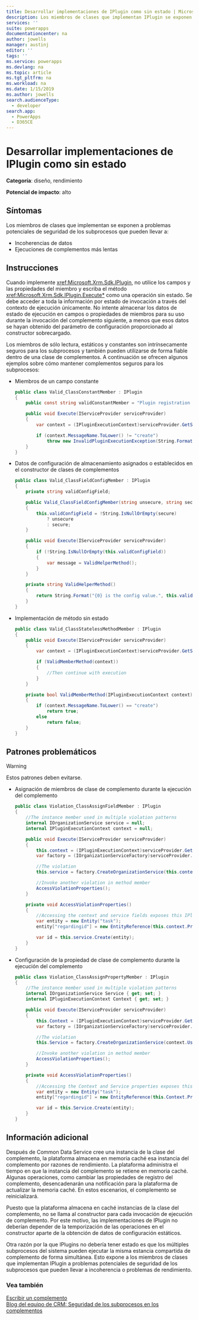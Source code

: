 ```yaml
---
title: Desarrollar implementaciones de IPlugin como sin estado | MicrosoftDocs
description: Los miembros de clases que implementan IPlugin se exponen a problemas potenciales de seguridad de los subprocesos que pueden llevar a incoherencia o problemas de rendimiento.
services: ''
suite: powerapps
documentationcenter: na
author: jowells
manager: austinj
editor: ''
tags: ''
ms.service: powerapps
ms.devlang: na
ms.topic: article
ms.tgt_pltfrm: na
ms.workload: na
ms.date: 1/15/2019
ms.author: jowells
search.audienceType:
  - developer
search.app:
  - PowerApps
  - D365CE
---
```

# <a name="develop-iplugin-implementations-as-stateless"></a>Desarrollar implementaciones de IPlugin como sin estado

**Categoría**: diseño, rendimiento

**Potencial de impacto**: alto

<a name='symptoms'></a>

## <a name="symptoms"></a>Síntomas

Los miembros de clases que implementan <xref href="Microsoft.Xrm.Sdk.IPlugin?text=IPlugin interface" /> se exponen a problemas potenciales de seguridad de los subprocesos que pueden llevar a:

- Incoherencias de datos
- Ejecuciones de complementos más lentas

<a name='guidance'></a>

## <a name="guidance"></a>Instrucciones

Cuando implemente <xref:Microsoft.Xrm.Sdk.IPlugin>, no utilice los campos y las propiedades del miembro y escriba el método <xref:Microsoft.Xrm.Sdk.IPlugin.Execute*> como una operación sin estado.  Se debe acceder a toda la información por estado de invocación a través del contexto de ejecución únicamente.  No intente almacenar los datos de estado de ejecución en campos o propiedades de miembros para su uso durante la invocación del complemento siguiente, a menos que esos datos se hayan obtenido del parámetro de configuración proporcionado al constructor sobrecargado.

Los miembros de sólo lectura, estáticos y constantes son intrínsecamente seguros para los subprocesos y también pueden utilizarse de forma fiable dentro de una clase de complementos. A continuación se ofrecen algunos ejemplos sobre cómo mantener complementos seguros para los subprocesos:

- Miembros de un campo constante

    ```csharp
    public class Valid_ClassConstantMember : IPlugin
    {
        public const string validConstantMember = "Plugin registration not valid for {0} message.";

        public void Execute(IServiceProvider serviceProvider)
        {
            var context = (IPluginExecutionContext)serviceProvider.GetService(typeof(IPluginExecutionContext));

            if (context.MessageName.ToLower() != "create")
                throw new InvalidPluginExecutionException(String.Format(Valid_ClassConstantMember.validConstantMember, context.MessageName));
        }
    }
    ```

- Datos de configuración de almacenamiento asignados o establecidos en el constructor de clases de complementos
    ```csharp
    public class Valid_ClassFieldConfigMember : IPlugin
    {
        private string validConfigField;

        public Valid_ClassFieldConfigMember(string unsecure, string secure)
        {
            this.validConfigField = !String.IsNullOrEmpty(secure)
                ? unsecure
                : secure;
        }

        public void Execute(IServiceProvider serviceProvider)
        {
            if (!String.IsNullOrEmpty(this.validConfigField))
            {
                var message = ValidHelperMethod();
            }
        }

        private string ValidHelperMethod()
        {
            return String.Format("{0} is the config value.", this.validConfigField);
        }
    }
    ```

- Implementación de método sin estado

    ```csharp
    public class Valid_ClassStatelessMethodMember : IPlugin
    {
        public void Execute(IServiceProvider serviceProvider)
        {
            var context = (IPluginExecutionContext)serviceProvider.GetService(typeof(IPluginExecutionContext));
    
            if (ValidMemberMethod(context))
            {
                //Then continue with execution
            }
        }
    
        private bool ValidMemberMethod(IPluginExecutionContext context)
        {
            if (context.MessageName.ToLower() == "create")
                return true;
            else
                return false;
        }
    }
    ```

<a name='problem'></a>

## <a name="problematic-patterns"></a>Patrones problemáticos

> [!WARNING]
> Estos patrones deben evitarse.

- Asignación de miembros de clase de complemento durante la ejecución del complemento
 
    ```csharp
    public class Violation_ClassAssignFieldMember : IPlugin
    {
        //The instance member used in multiple violation patterns
        internal IOrganizationService service = null;
        internal IPluginExecutionContext context = null;
    
        public void Execute(IServiceProvider serviceProvider)
        {
            this.context = (IPluginExecutionContext)serviceProvider.GetService(typeof(IPluginExecutionContext));
            var factory = (IOrganizationServiceFactory)serviceProvider.GetService(typeof(IOrganizationServiceFactory));
    
            //The violation
            this.service = factory.CreateOrganizationService(this.context.UserId);
    
            //Invoke another violation in method member
            AccessViolationProperties();
        }
    
        private void AccessViolationProperties()
        {
            //Accessing the context and service fields exposes this IPlugin implementation to thread-safety issues
            var entity = new Entity("task");
            entity["regardingid"] = new EntityReference(this.context.PrimaryEntityName, this.context.PrimaryEntityId);
    
            var id = this.service.Create(entity);
        }
    }
    ```

- Configuración de la propiedad de clase de complemento durante la ejecución del complemento

    ```csharp
    public class Violation_ClassAssignPropertyMember : IPlugin
    {
        //The instance member used in multiple violation patterns
        internal IOrganizationService Service { get; set; }
        internal IPluginExecutionContext Context { get; set; }
    
        public void Execute(IServiceProvider serviceProvider)
        {
            this.Context = (IPluginExecutionContext)serviceProvider.GetService(typeof(IPluginExecutionContext));
            var factory = (IOrganizationServiceFactory)serviceProvider.GetService(typeof(IOrganizationServiceFactory));
    
            //The violation
            this.Service = factory.CreateOrganizationService(context.UserId);
    
            //Invoke another violation in method member
            AccessViolationProperties();
        }
    
        private void AccessViolationProperties()
        {
            //Accessing the Context and Service properties exposes this IPlugin implementation to thread-safety issues
            var entity = new Entity("task");
            entity["regardingid"] = new EntityReference(this.Context.PrimaryEntityName, this.Context.PrimaryEntityId);
    
            var id = this.Service.Create(entity);
        }
    }
    ```

<a name='additional'></a>

## <a name="additional-information"></a>Información adicional

Después de Common Data Service cree una instancia de la clase del complemento, la plataforma almacena en memoria caché esa instancia del complemento por razones de rendimiento. La plataforma administra el tiempo en que la instancia del complemento se retiene en memoria caché.  Algunas operaciones, como cambiar las propiedades de registro del complemento, desencadenarán una notificación para la plataforma de actualizar la memoria caché.  En estos escenarios, el complemento se reinicializará.

Puesto que la plataforma almacena en caché instancias de la clase del complemento, no se llama al constructor para cada invocación de ejecución de complemento.  Por este motivo, las implementaciones de IPlugin no deberían depender de la temporización de las operaciones en el constructor aparte de la obtención de datos de configuración estáticos. 

Otra razón por la que IPlugins no debería tener estado es que los múltiples subprocesos del sistema pueden ejecutar la misma estancia compartida de complemento de forma simultánea.  Esto expone a los miembros de clases que implementan IPlugin a problemas potenciales de seguridad de los subprocesos que pueden llevar a incoherencia o problemas de rendimiento.

<a name='seealso'></a>

### <a name="see-also"></a>Vea también

[Escribir un complemento](../../write-plug-in.md)<br />
[Blog del equipo de CRM: Seguridad de los subprocesos en los complementos](http://blogs.msdn.com/b/crm/archive/2008/11/18/member-static-variable-and-thread-safety-in-plug-in-for-crm-4-0.aspx)<br />